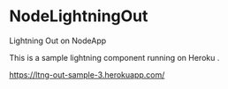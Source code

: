 # NodeLightningOut
Lightning Out on NodeApp 

This is a sample lightning component running on Heroku .

https://ltng-out-sample-3.herokuapp.com/
